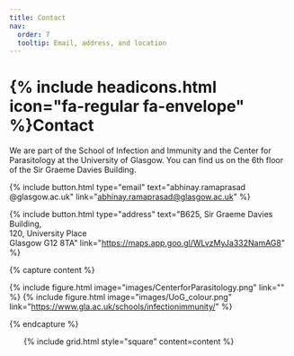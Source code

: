 ```yaml
---
title: Contact
nav:
  order: 7
  tooltip: Email, address, and location
---
```


# {% include headicons.html icon="fa-regular fa-envelope" %}Contact

We are part of the School of Infection and Immunity and the Center for Parasitology at the University of Glasgow. You can find us on the 6th floor of the Sir Graeme Davies Building.

{%
  include button.html
  type="email"
  text="abhinay.ramaprasad<br>@glasgow.ac.uk"
  link="abhinay.ramaprasad@glasgow.ac.uk"
%}

{%
  include button.html
  type="address"
  text="B625, Sir Graeme Davies Building,<br>120, University Place<br>Glasgow G12 8TA" 
  link="https://maps.app.goo.gl/WLvzMyJa332NamAG8"
%}

{% capture content %}

{% include figure.html image="images/CenterforParasitology.png" link="" %}
{% include figure.html image="images/UoG_colour.png" link="https://www.gla.ac.uk/schools/infectionimmunity/" %}

{% endcapture %}

<div style="width: 90%; max-width: 800px; margin: 0 auto;">
  {% include grid.html style="square" content=content %}
</div>

